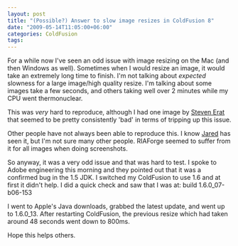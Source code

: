 ```yaml
---
layout: post
title: "(Possible?) Answer to slow image resizes in ColdFusion 8"
date: "2009-05-14T11:05:00+06:00"
categories: ColdFusion 
tags: 
---
```


For a while now I've seen an odd issue with image resizing on the Mac (and then Windows as well). Sometimes when I would resize an image, it would take an extremely long time to finish. I'm not talking about <i>expected</i> slowness for a large image/high quality resize. I'm talking about some images take a few seconds, and others taking well over 2 minutes while my CPU went thermonuclear.

This was <i>very</i> hard to reproduce, although I had one image by <a href="http://www.talkingtree.com/blog/">Steven Erat</a> that seemed to be pretty consistently 'bad' in terms of tripping up this issue.

Other people have not always been able to reproduce this. I know  <a href="http://www.web-relevant.com/blogs/cfobjective/index.cfm">Jared</a> has seen it, but I'm not sure many other people. RIAForge seemed to suffer from it for all images when doing screenshots. 

So anyway, it was a very odd issue and that was hard to test. I spoke to Adobe engineering this morning and they pointed out that it was a confirmed bug in the 1.5 JDK. I switched my ColdFusion to use 1.6 and at first it didn't help. I did a quick check and saw that I was at: build 1.6.0_07-b06-153

I went to Apple's Java downloads, grabbed the latest update, and went up to 1.6.0_13. After restarting ColdFusion, the previous resize which had taken around 48 seconds went down to 800ms.

Hope this helps others.